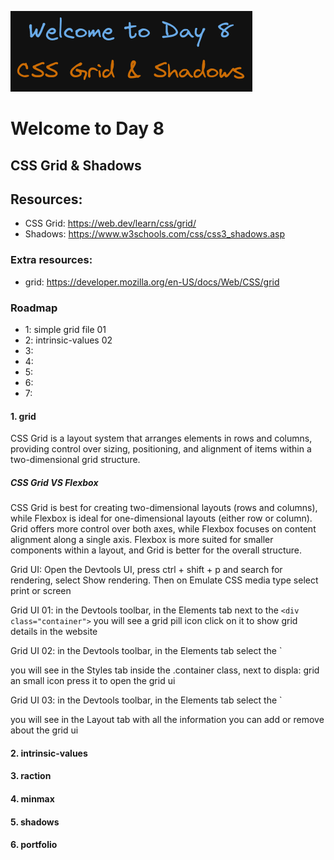 ![image info](./welcome-day-08.png)

# Welcome to Day 8

## **CSS Grid & Shadows**

## Resources:

- CSS Grid: https://web.dev/learn/css/grid/
- Shadows: https://www.w3schools.com/css/css3_shadows.asp

### Extra resources:

- grid: https://developer.mozilla.org/en-US/docs/Web/CSS/grid

### Roadmap

- 1: simple grid file 01
- 2: intrinsic-values 02
- 3:
- 4:
- 5:
- 6:
- 7:

#### 1. grid

CSS Grid is a layout system that arranges elements in rows and columns, providing control over sizing, positioning, and alignment of items within a two-dimensional grid structure.

##### CSS Grid VS Flexbox

CSS Grid is best for creating two-dimensional layouts (rows and columns), while Flexbox is ideal for one-dimensional layouts (either row or column). Grid offers more control over both axes, while Flexbox focuses on content alignment along a single axis. Flexbox is more suited for smaller components within a layout, and Grid is better for the overall structure.

Grid UI: Open the Devtools UI, press ctrl + shift + p and search for rendering, select Show rendering. Then on Emulate CSS media type select print or screen

Grid UI 01: in the Devtools toolbar, in the Elements tab next to the `<div class="container">` you will see a grid pill icon click on it to show grid details in the website

Grid UI 02: in the Devtools toolbar, in the Elements tab select the `<div class="container"> you will see in the Styles tab inside the .container class, next to displa: grid an small icon press it to open the grid ui

Grid UI 03: in the Devtools toolbar, in the Elements tab select the `<div class="container"> you will see in the Layout tab with all the information you can add or remove about the grid ui

#### 2. intrinsic-values

#### 3. raction

#### 4. minmax

#### 5. shadows

#### 6. portfolio
